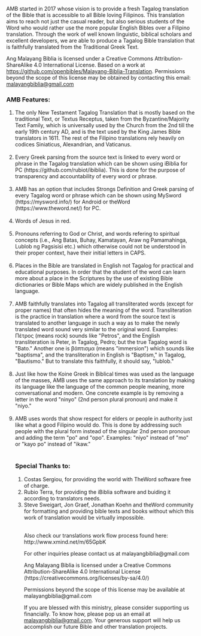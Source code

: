 AMB started in 2017 whose vision is to provide a fresh Tagalog translation of the Bible that is accessible to all Bible loving Filipinos. This translation aims to reach not just the casual reader, but also serious students of the Word who would rather use the more popular English Bibles over a Filipino translation. Through the work of well known linguistic, biblical scholars and excellent developers, we are able to produce a Tagalog Bible translation that is faithfully translated from the Traditional Greek Text.

 Ang Malayang Biblia is licensed under a Creative Commons Attribution-ShareAlike 4.0 International License. Based on a work at https://github.com/openbibles/Malayang-Biblia-Translation. Permissions beyond the scope of this license may be obtained by contacting this email: malayangbiblia@gmail.com

<h3>AMB Features:</h3>
<ol>
<li>The only New Testament Tagalog Translation that is mostly based on the traditional Text, or Textus Receptus, taken from the Byzantine/Majority Text Family, which is universally used by the Church from the 2nd till the early 19th century AD, and is the text used by the King James Bible translators in 1611. The rest of the Filipino translations rely heavily on codices Siniaticus, Alexandrian, and Vaticanus.</li><br>

<li>Every Greek parsing from the source text is linked to every word or phrase in the Tagalog translation which can be shown using iBiblia for PC  (https://github.com/rubiot/ibiblia). This is done for the purpose of transparency and accountability of every word or phrase.</li><br>

<li>AMB has an option that includes Strongs Definition and Greek parsing of every Tagalog word or phrase which can be shown using MySword (https://mysword.info/) for Android or theWord (https://www.theword.net/) for PC.</li><br>

<li>Words of Jesus in red.</li><br>

<li>Pronouns referring to God or Christ, and words refering to spiritual concepts (i.e., Ang Batas, Buhay, Kamatayan, Araw ng Pamamahinga, Lublob ng Pagsisisi etc.) which otherwise could not be understood in their proper context, have their initial letters in CAPS.</li><br>

<li>Places in the Bible are translated in English not Tagalog for practical and educational purposes. In order that the student of the word can learn more about a place in the Scriptures by the use of existing Bible dictionaries or Bible Maps which are widely published in the English language.</li><br>

<li>AMB faithfully translates into Tagalog all transliterated words (except for proper names) that often hides the meaning of the word. Transliteration is the practice in translation where a word from the source text is translated to another language in such a way as to make the newly translated word sound very similar to the original word. Examples: Πέτρος (means rock) sounds like "Petros", and the English transliteration is Peter, in Tagalog, Pedro; but the true Tagalog word is "Bato." Another one is βάπτισμα (means "immersion") which sounds like "baptisma", and the transliteration in English is "Baptism," in Tagalog, "Bautismo." But to translate this faithfully, it should say, "lublob."</li><br>

<li>Just like how the Koine Greek in Biblical times was used as the language of the masses, AMB uses the same approach to its translation by making its language like the language of the common people meaning, more conversational and modern. One concrete example is by removing a letter in the word "ninyo" (2nd person plural pronoun) and make it "niyo." </li><br>

<li>AMB uses words that show respect for elders or people in authority just like what a good Filipino would do. This is done by addressing such people with the plural form instead of the singular 2nd person pronoun and adding the term "po" and "opo". Examples: "niyo" instead of "mo" or "kayo po" instead of "ikaw."</li>

 <br>
<h3>Special Thanks to:</h3>
<ol>
<li>Costas Sergiou, for providing the world with TheWord software free of charge.</li>
<li>Rubio Terra, for providing the iBiblia software and buiding it according to translators needs.</li>
<li>Steve Sweigart, Jon Graef, Jonathan Koehn and theWord community for formatting and providing bible texts and books without which this work of translation would be virtually impossible.</li>
<br>
<p>Also check our translations work flow process found here: http://www.xmind.net/m/65GpbK<p>
<p>For other inquiries please contact us at malayangbiblia@gmail.com</p>
<p>Ang Malayang Biblia is licensed under a Creative Commons Attribution-ShareAlike 4.0 International License (https://creativecommons.org/licenses/by-sa/4.0/)</p>
<p>Permissions beyond the scope of this license may be available at malayangbiblia@gmail.com</p>
<p>If you are blessed with this ministry, please consider supporting us financially. To know how, please pop us an email at <a href="mailto:malayangbiblia@gmail.com">malayangbiblia@gmail.com</a>. Your generous support will help us accomplish our future Bible and other translation projects.</p>
